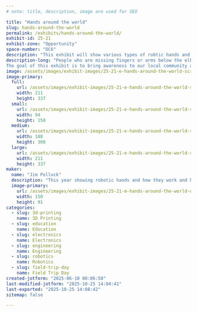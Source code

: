 ```yaml
---
# note: title, description, image are used for SEO

title: "Hands around the world"
slug: hands-around-the-world
permalink: /exhibits/hands-around-the-world/
exhibit-id: 25-21
exhibit-zone: "Opportunity"
space-number: "OC6"
description: "This exhibit will show various types of robtic hands and how to make them."
description-long: "People who are missing fingers or arms below the elbow can benefit from 3D printed devices. They are especially helpful for children who do not normally have the option of traditional prosthetic device either due to cost, time, or due to the uniqueness of their limb difference. 
The goal of this exhibit is to bring awareness to our local community and demonstrate various hands you can build and other hand projects including a AI hand"
image: /assets/images/exhibit-images/25-21-e-hands-around-the-world-screenshot-2025-06-30-120824-188x300.png
image-primary: 
  full:
    url: /assets/images/exhibit-images/25-21-e-hands-around-the-world-screenshot-2025-06-30-120824-full.png
    width: 211
    height: 337
  small:
    url: /assets/images/exhibit-images/25-21-e-hands-around-the-world-screenshot-2025-06-30-120824-94x150.png
    width: 94
    height: 150
  medium:
    url: /assets/images/exhibit-images/25-21-e-hands-around-the-world-screenshot-2025-06-30-120824-188x300.png
    width: 188
    height: 300
  large:
    url: /assets/images/exhibit-images/25-21-e-hands-around-the-world-screenshot-2025-06-30-120824-211x337.png
    width: 211
    height: 337
maker: 
  name: "Jim Pollock"
  description: "This year showing robotic hands and how they work and how to get involved in making them for the under servered population. Of course there will be a robotic gumball machine involved somewere :)"
  image-primary:
    url: /assets/images/exhibit-images/25-21-m-hands-around-the-world-under-construction-300x182.png
    width: 150
    height: 91
categories: 
  - slug: 3d-printing
    name: 3D Printing
  - slug: education
    name: Education
  - slug: electronics
    name: Electronics
  - slug: engineering
    name: Engineering
  - slug: robotics
    name: Robotics
  - slug: field-trip-day
    name: Field Trip Day
created-jotform: "2025-06-10 08:06:58"
last-modified-jotform: "2025-10-25 14:04:41"
last-exported: "2025-10-25 14:08:42"
sitemap: false

---
```

